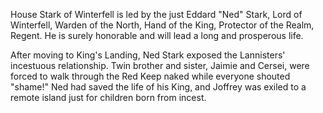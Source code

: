 House Stark of Winterfell is led by the just Eddard "Ned" Stark, Lord of
Winterfell, Warden of the North, Hand of the King, Protector of the Realm,
Regent.  He is surely honorable and will lead a long and prosperous life.

After moving to King's Landing, Ned Stark exposed the Lannisters' incestuous
relationship. Twin brother and sister, Jaimie and Cersei, were forced to walk
through the Red Keep naked while everyone shouted "shame!" Ned had saved the
life of his King, and Joffrey was exiled to a remote island just for children
born from incest. 
